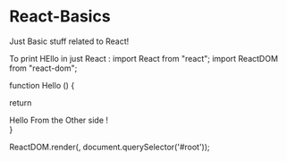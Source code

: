 # React-Basics
Just Basic stuff related to React!

To print HEllo in just React :
  import React from "react";
import ReactDOM from "react-dom";

function Hello () {

  return <div> Hello From the Other side ! </div>
}

ReactDOM.render(<Hello />, document.querySelector('#root'));

